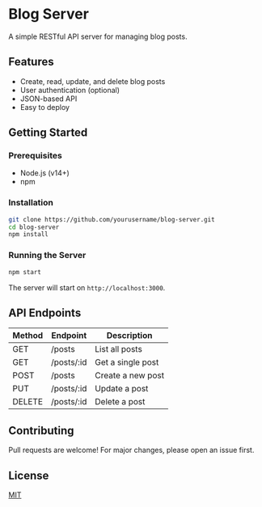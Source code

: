 # Blog Server

A simple RESTful API server for managing blog posts.

## Features

- Create, read, update, and delete blog posts
- User authentication (optional)
- JSON-based API
- Easy to deploy

## Getting Started

### Prerequisites

- Node.js (v14+)
- npm

### Installation

```bash
git clone https://github.com/yourusername/blog-server.git
cd blog-server
npm install
```

### Running the Server

```bash
npm start
```

The server will start on `http://localhost:3000`.

## API Endpoints

| Method | Endpoint        | Description           |
|--------|----------------|-----------------------|
| GET    | /posts         | List all posts        |
| GET    | /posts/:id     | Get a single post     |
| POST   | /posts         | Create a new post     |
| PUT    | /posts/:id     | Update a post         |
| DELETE | /posts/:id     | Delete a post         |

## Contributing

Pull requests are welcome! For major changes, please open an issue first.

## License

[MIT](LICENSE)
